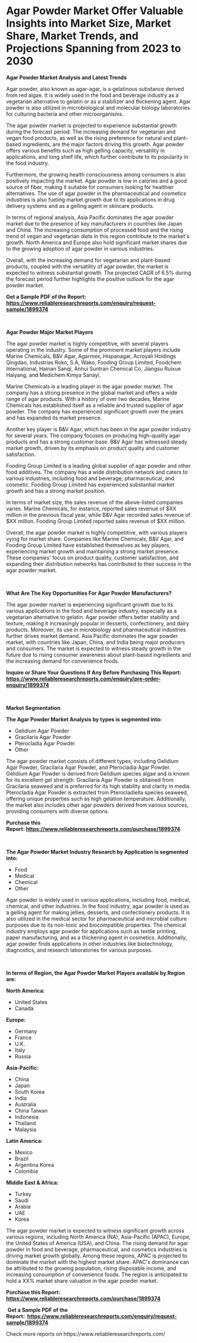 <p><h1>Agar Powder Market Offer Valuable Insights into Market Size, Market Share, Market Trends, and Projections Spanning from 2023 to 2030</h1></p><p><strong>Agar Powder Market Analysis and Latest Trends</strong></p>
<p><p>Agar powder, also known as agar-agar, is a gelatinous substance derived from red algae. It is widely used in the food and beverage industry as a vegetarian alternative to gelatin or as a stabilizer and thickening agent. Agar powder is also utilized in microbiological and molecular biology laboratories for culturing bacteria and other microorganisms.</p><p>The agar powder market is projected to experience substantial growth during the forecast period. The increasing demand for vegetarian and vegan food products, as well as the rising preference for natural and plant-based ingredients, are the major factors driving this growth. Agar powder offers various benefits such as high gelling capacity, versatility in applications, and long shelf life, which further contribute to its popularity in the food industry.</p><p>Furthermore, the growing health consciousness among consumers is also positively impacting the market. Agar powder is low in calories and a good source of fiber, making it suitable for consumers looking for healthier alternatives. The use of agar powder in the pharmaceutical and cosmetics industries is also fueling market growth due to its applications in drug delivery systems and as a gelling agent in skincare products.</p><p>In terms of regional analysis, Asia Pacific dominates the agar powder market due to the presence of key manufacturers in countries like Japan and China. The increasing consumption of processed food and the rising trend of vegan and vegetarian diets in this region contribute to the market's growth. North America and Europe also hold significant market shares due to the growing adoption of agar powder in various industries.</p><p>Overall, with the increasing demand for vegetarian and plant-based products, coupled with the versatility of agar powder, the market is expected to witness substantial growth. The projected CAGR of 6.5% during the forecast period further highlights the positive outlook for the agar powder market.</p></p>
<p><strong>Get a Sample PDF of the Report:&nbsp; <a href="https://www.reliableresearchreports.com/enquiry/request-sample/1899374">https://www.reliableresearchreports.com/enquiry/request-sample/1899374</a></strong></p>
<p>&nbsp;</p>
<p><strong>Agar Powder Major Market Players</strong></p>
<p><p>The agar powder market is highly competitive, with several players operating in the industry. Some of the prominent market players include Marine Chemicals, B&V Agar, Agarmex, Hispanagar, Acroyali Holdings Qingdao, Industrias Roko, S.A, Wako, Fooding Group Limited, Foodchem International, Hainan Sanqi, Anhui Suntran Chemical Co, Jiangsu Ruixue Haiyang, and Medichem Kimya Sanayi.</p><p>Marine Chemicals is a leading player in the agar powder market. The company has a strong presence in the global market and offers a wide range of agar products. With a history of over two decades, Marine Chemicals has established itself as a reliable and trusted supplier of agar powder. The company has experienced significant growth over the years and has expanded its market presence.</p><p>Another key player is B&V Agar, which has been in the agar powder industry for several years. The company focuses on producing high-quality agar products and has a strong customer base. B&V Agar has witnessed steady market growth, driven by its emphasis on product quality and customer satisfaction.</p><p>Fooding Group Limited is a leading global supplier of agar powder and other food additives. The company has a wide distribution network and caters to various industries, including food and beverage, pharmaceutical, and cosmetic. Fooding Group Limited has experienced substantial market growth and has a strong market position.</p><p>In terms of market size, the sales revenue of the above-listed companies varies. Marine Chemicals, for instance, reported sales revenue of $XX million in the previous fiscal year, while B&V Agar recorded sales revenue of $XX million. Fooding Group Limited reported sales revenue of $XX million.</p><p>Overall, the agar powder market is highly competitive, with various players vying for market share. Companies like Marine Chemicals, B&V Agar, and Fooding Group Limited have established themselves as key players, experiencing market growth and maintaining a strong market presence. These companies' focus on product quality, customer satisfaction, and expanding their distribution networks has contributed to their success in the agar powder market.</p></p>
<p>&nbsp;</p>
<p><strong>What Are The Key Opportunities For Agar Powder Manufacturers?</strong></p>
<p><p>The agar powder market is experiencing significant growth due to its various applications in the food and beverage industry, especially as a vegetarian alternative to gelatin. Agar powder offers better stability and texture, making it increasingly popular in desserts, confectionery, and dairy products. Moreover, its use in microbiology and pharmaceutical industries further drives market demand. Asia Pacific dominates the agar powder market, with countries like Japan, China, and India being major producers and consumers. The market is expected to witness steady growth in the future due to rising consumer awareness about plant-based ingredients and the increasing demand for convenience foods.</p></p>
<p><strong>Inquire or Share Your Questions If Any Before Purchasing This Report: <a href="https://www.reliableresearchreports.com/enquiry/pre-order-enquiry/1899374">https://www.reliableresearchreports.com/enquiry/pre-order-enquiry/1899374</a></strong></p>
<p>&nbsp;</p>
<p><strong>Market Segmentation</strong></p>
<p><strong>The Agar Powder Market Analysis by types is segmented into:</strong></p>
<p><ul><li>Gelidium Agar Powder</li><li>Gracilaria Agar Powder</li><li>Pterocladia Agar Powder</li><li>Other</li></ul></p>
<p><p>The agar powder market consists of different types, including Gelidium Agar Powder, Gracilaria Agar Powder, and Pterocladia Agar Powder. Gelidium Agar Powder is derived from Gelidium species algae and is known for its excellent gel strength. Gracilaria Agar Powder is obtained from Gracilaria seaweed and is preferred for its high stability and clarity in media. Pterocladia Agar Powder is extracted from Pterocladiella species seaweed, offering unique properties such as high gelation temperature. Additionally, the market also includes other agar powders derived from various sources, providing consumers with diverse options.</p></p>
<p><strong>Purchase this Report:&nbsp;<a href="https://www.reliableresearchreports.com/purchase/1899374">https://www.reliableresearchreports.com/purchase/1899374</a></strong></p>
<p>&nbsp;</p>
<p><strong>The Agar Powder Market Industry Research by Application is segmented into:</strong></p>
<p><ul><li>Food</li><li>Medical</li><li>Chemical</li><li>Other</li></ul></p>
<p><p>Agar powder is widely used in various applications, including food, medical, chemical, and other industries. In the food industry, agar powder is used as a gelling agent for making jellies, desserts, and confectionery products. It is also utilized in the medical sector for pharmaceutical and microbial culture purposes due to its non-toxic and biocompatible properties. The chemical industry employs agar powder for applications such as textile printing, paper manufacturing, and as a thickening agent in cosmetics. Additionally, agar powder finds applications in other industries like biotechnology, diagnostics, and research laboratories for various purposes.</p></p>
<p>&nbsp;</p>
<p><strong>In terms of Region, the Agar Powder Market Players available by Region are:</strong></p>
<p>
    <p> <strong> North America: </strong>
        <ul>
            <li>United States</li>
            <li>Canada</li>
        </ul>
        </p> 
    <p> <strong> Europe: </strong>
        <ul>
            <li>Germany</li>
            <li>France</li>
            <li>U.K.</li>
            <li>Italy</li>
            <li>Russia</li>
        </ul>
        </p> 
    <p> <strong> Asia-Pacific: </strong>
        <ul>
            <li>China</li>
            <li>Japan</li>
            <li>South Korea</li>
            <li>India</li>
            <li>Australia</li>
            <li>China Taiwan</li>
            <li>Indonesia</li>
            <li>Thailand</li>
            <li>Malaysia</li>
        </ul>
        </p> 
    <p> <strong> Latin America: </strong>
        <ul>
            <li>Mexico</li>
            <li>Brazil</li>
            <li>Argentina Korea</li>
            <li>Colombia</li>
        </ul>
        </p> 
    <p> <strong> Middle East & Africa: </strong>
        <ul>
            <li>Turkey</li>
            <li>Saudi</li>
            <li>Arabia</li>
            <li>UAE</li>
            <li>Korea</li>
        </ul>
    </p>
    </p>
<p><p>The agar powder market is expected to witness significant growth across various regions, including North America (NA), Asia-Pacific (APAC), Europe, the United States of America (USA), and China. The rising demand for agar powder in food and beverage, pharmaceutical, and cosmetics industries is driving market growth globally. Among these regions, APAC is projected to dominate the market with the highest market share. APAC's dominance can be attributed to the growing population, rising disposable income, and increasing consumption of convenience foods. The region is anticipated to hold a XX% market share valuation in the agar powder market.</p></p>
<p><strong>Purchase this Report: <a href="https://www.reliableresearchreports.com/purchase/1899374">https://www.reliableresearchreports.com/purchase/1899374</a></strong></p>
<p>&nbsp;<strong>Get a Sample PDF of the Report:&nbsp;&nbsp;<a href="https://www.reliableresearchreports.com/enquiry/request-sample/1899374">https://www.reliableresearchreports.com/enquiry/request-sample/1899374</a></strong></p>
<p><strong></strong></p>
<p>Check more reports on https://www.reliableresearchreports.com/</p>